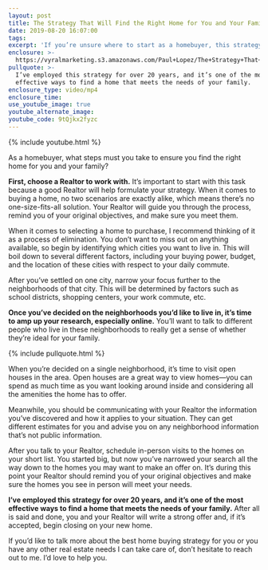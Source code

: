 ```yaml
---
layout: post
title: The Strategy That Will Find the Right Home for You and Your Family
date: 2019-08-20 16:07:00
tags:
excerpt: 'If you’re unsure where to start as a homebuyer, this strategy will help you.'
enclosure: >-
  https://vyralmarketing.s3.amazonaws.com/Paul+Lopez/The+Strategy+That+Will+Find+the+Right+Home+for+You+and+Your+Family+(1).mp4
pullquote: >-
  I’ve employed this strategy for over 20 years, and it’s one of the most
  effective ways to find a home that meets the needs of your family.
enclosure_type: video/mp4
enclosure_time:
use_youtube_image: true
youtube_alternate_image:
youtube_code: 9tQjkx2fyzc
---
```


{% include youtube.html %}

As a homebuyer, what steps must you take to ensure you find the right home for you and your family?

**First, choose a Realtor to work with.** It’s important to start with this task because a good Realtor will help formulate your strategy. When it comes to buying a home, no two scenarios are exactly alike, which means there’s no one-size-fits-all solution. Your Realtor will guide you through the process, remind you of your original objectives, and make sure you meet them.&nbsp;

When it comes to selecting a home to purchase, I recommend thinking of it as a process of elimination. You don’t want to miss out on anything available, so begin by identifying which cities you want to live in. This will boil down to several different factors, including your buying power, budget, and the location of these cities with respect to your daily commute.&nbsp;

After you’ve settled on one city, narrow your focus further to the neighborhoods of that city. This will be determined by factors such as school districts, shopping centers, your work commute, etc.&nbsp;

**Once you’ve decided on the neighborhoods you’d like to live in, it’s time to amp up your research, especially online.** You’ll want to talk to different people who live in these neighborhoods to really get a sense of whether they’re ideal for your family.&nbsp;

{% include pullquote.html %}

When you’re decided on a single neighborhood, it’s time to visit open houses in the area. Open houses are a great way to view homes—you can spend as much time as you want looking around inside and considering all the amenities the home has to offer.&nbsp;

Meanwhile, you should be communicating with your Realtor the information you’ve discovered and how it applies to your situation. They can get different estimates for you and advise you on any neighborhood information that’s not public information.&nbsp;

After you talk to your Realtor, schedule in-person visits to the homes on your short list. You started big, but now you’ve narrowed your search all the way down to the homes you may want to make an offer on. It’s during this point your Realtor should remind you of your original objectives and make sure the homes you see in person will meet your needs.&nbsp;

**I’ve employed this strategy for over 20 years, and it’s one of the most effective ways to find a home that meets the needs of your family.** After all is said and done, you and your Realtor will write a strong offer and, if it’s accepted, begin closing on your new home.&nbsp;

If you’d like to talk more about the best home buying strategy for you or you have any other real estate needs I can take care of, don’t hesitate to reach out to me. I’d love to help you.&nbsp;